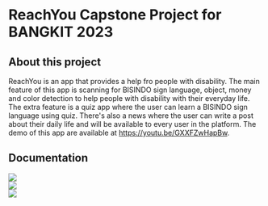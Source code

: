 # ReachYou Capstone Project for BANGKIT 2023
 
## About this project
 ReachYou is an app that provides a help fro people with disability. The main feature of this app is scanning for BISINDO sign language, object, money and color detection to help people with disability with their everyday life. The extra feature is a quiz app where the user can learn a BISINDO sign language using quiz. There's also a news where the user can write a post about their daily life and will be available to every user in the platform. The demo of this app are available at https://youtu.be/GXXFZwHapBw. 

## Documentation

<a href='https://youtu.be/GXXFZwHapBw' target='_blank'><img src='https://i.ibb.co/9VVFCHy/Screenshot-2023-06-14-17-57-48-879-com-example-reachyou-1.jpg' border='0'/></a>
<br>
<a href='https://youtu.be/GXXFZwHapBw' target='_blank'><img src='https://i.ibb.co/QN1Tg05/Screenshot-2023-06-14-17-57-39-602-com-example-reachyou-1.jpg' border='0'/></a>
<br>
<a href='https://youtu.be/GXXFZwHapBw' target='_blank'><img src='https://i.ibb.co/R6PHFfM/Screenshot-2023-06-14-17-57-18-708-com-example-reachyou-2.jpg' border='0'/></a>
<br>
